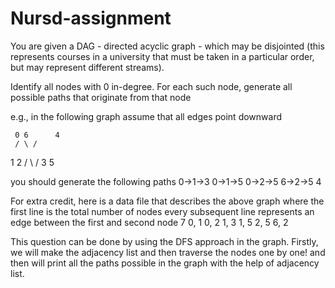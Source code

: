 # Nursd-assignment

You are given a DAG - directed acyclic graph - which may be disjointed (this represents courses in a university that must be taken in a particular order, but may represent different streams).

Identify all nodes with 0 in-degree.
For each such node, generate all possible paths that originate from that node

e.g., in the following graph assume that all edges point downward

     0 6      4
     / \ /
   1  2
   / \ /
 3  5

you should generate the following paths
0->1->3
0->1->5 
0->2->5
6->2->5
4

For extra credit, here is a data file that describes the above graph where 
the first line is the total number of nodes 
every subsequent line represents an edge between the first and second node
7 
0, 1
0, 2
1, 3
1, 5
2, 5
6, 2


This question can be done by using the DFS approach in the graph. Firstly, we will make the adjacency list and then traverse the nodes one by one! and then will print all the paths possible in the graph with the help of adjacency list.
